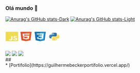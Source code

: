 ### Olá mundo 👋




[![Anurag's GitHub stats-Dark](https://github-readme-stats.vercel.app/api?username=guiiBecker&show_icons=true&theme=tokyonight#gh-dark-mode-only)](https://github.com/anuraghazra/github-readme-stats#gh-dark-mode-only)
[![Anurag's GitHub stats-Light](https://github-readme-stats.vercel.app/api?username=guiiBecker&show_icons=true&theme=default#gh-light-mode-only)](https://github.com/anuraghazra/github-readme-stats#gh-light-mode-only)


<div style="display: inline_block"><br>
  <img align="center" alt="gui-JS" height="30" width="40" src="https://raw.githubusercontent.com/devicons/devicon/master/icons/javascript/javascript-plain.svg">
 <!--- <img align="center" alt="gui-React" height="30" width="40" src="https://raw.githubusercontent.com/devicons/devicon/master/icons/react/react-original.svg">--->
  <img align="center" alt="gui-HTML" height="30" width="40" src="https://raw.githubusercontent.com/devicons/devicon/master/icons/html5/html5-original.svg">
  <img align="center" alt="gui-CSS" height="30" width="40" src="https://raw.githubusercontent.com/devicons/devicon/master/icons/css3/css3-original.svg">
  <img align="center" alt="gui-Python" height="30" width="40" src="https://raw.githubusercontent.com/devicons/devicon/master/icons/python/python-original.svg">
</div>

##
<div>
 <a href="https://www.linkedin.com/in/guilherme-gottschefski-becker" target="blank"><img src="https://img.shields.io/badge/LinkedIn-0077B5?style=for-the-badge&logo=linkedin&logoColor=white" target=_blank"></a>
 <a href="https://www.instagram.com/guiibeckkker/" target="blank"><img src="https://img.shields.io/badge/Instagram-E4405F?style=for-the-badge&logo=instagram&logoColor=white" targer="blank"></a>
 <a href="mailto:guilhermegbecker@gmail.com"><img src="https://img.shields.io/badge/Gmail-D14836?style=for-the-badge&logo=gmail&logoColor=white" target="blank"></a>
  
</div>
##
<div>
  * [Portifolio](https://guilhermebeckerportifolio.vercel.app/) 
</div>
